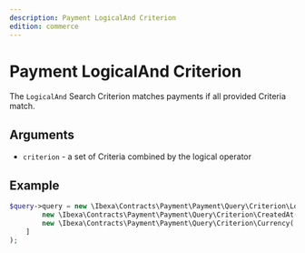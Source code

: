 ```yaml
---
description: Payment LogicalAnd Criterion
edition: commerce
---
```


# Payment LogicalAnd Criterion

The `LogicalAnd` Search Criterion matches payments if all provided Criteria match.

## Arguments

- `criterion` - a set of Criteria combined by the logical operator

## Example

``` php
$query->query = new \Ibexa\Contracts\Payment\Payment\Query\Criterion\LogicalAnd([
        new \Ibexa\Contracts\Payment\Payment\Query\Criterion\CreatedAt(new DateTime('2023-03-01'));
        new \Ibexa\Contracts\Payment\Payment\Query\Criterion\Currency('USD');
    ]
);
```
